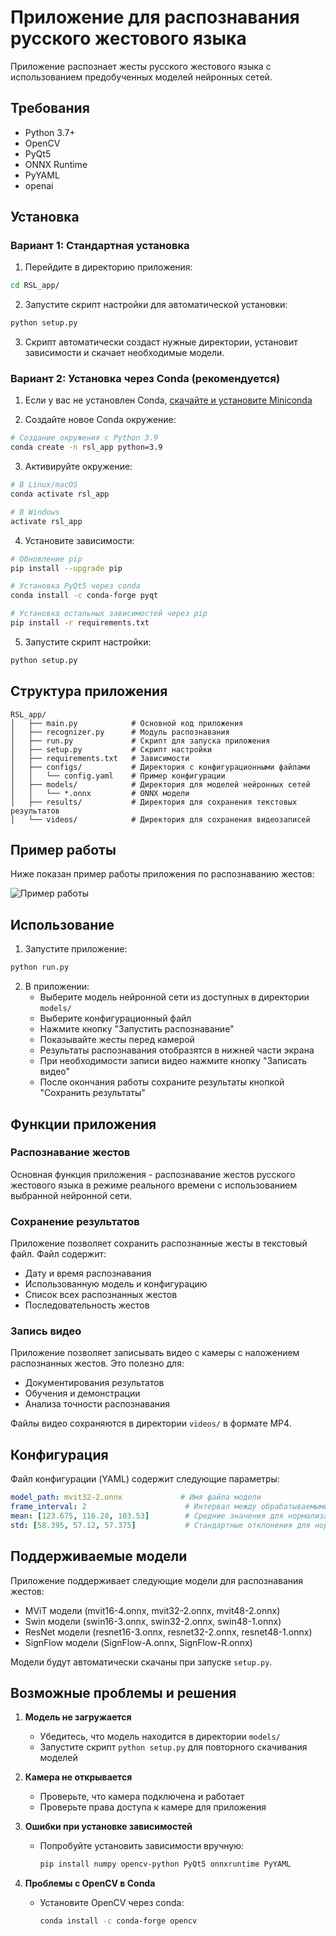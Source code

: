 # Приложение для распознавания русского жестового языка

Приложение распознает жесты русского жестового языка с использованием предобученных моделей нейронных сетей.

## Требования

- Python 3.7+
- OpenCV
- PyQt5
- ONNX Runtime
- PyYAML
- openai

## Установка

### Вариант 1: Стандартная установка

1. Перейдите в директорию приложения:

```bash
cd RSL_app/
```

2. Запустите скрипт настройки для автоматической установки:

```bash
python setup.py
```

3. Скрипт автоматически создаст нужные директории, установит зависимости и скачает необходимые модели.

### Вариант 2: Установка через Conda (рекомендуется)

1. Если у вас не установлен Conda, [скачайте и установите Miniconda](https://docs.conda.io/en/latest/miniconda.html)

2. Создайте новое Conda окружение:

```bash
# Создание окружения с Python 3.9
conda create -n rsl_app python=3.9
```

3. Активируйте окружение:

```bash
# В Linux/macOS
conda activate rsl_app

# В Windows
activate rsl_app
```

4. Установите зависимости:

```bash
# Обновление pip
pip install --upgrade pip

# Установка PyQt5 через conda
conda install -c conda-forge pyqt

# Установка остальных зависимостей через pip
pip install -r requirements.txt
```

5. Запустите скрипт настройки:

```bash
python setup.py
```

## Структура приложения

```
RSL_app/
│   ├── main.py            # Основной код приложения
│   ├── recognizer.py      # Модуль распознавания
│   ├── run.py             # Скрипт для запуска приложения
│   ├── setup.py           # Скрипт настройки
│   ├── requirements.txt   # Зависимости
│   ├── configs/           # Директория с конфигурационными файлами
│   │   └── config.yaml    # Пример конфигурации
│   ├── models/            # Директория для моделей нейронных сетей
│   │   └── *.onnx         # ONNX модели
│   ├── results/           # Директория для сохранения текстовых результатов
│   └── videos/            # Директория для сохранения видеозаписей
```

## Пример работы

Ниже показан пример работы приложения по распознаванию жестов:

![Пример работы](example/example.gif)

## Использование

1. Запустите приложение:

```bash
python run.py
```

2. В приложении:
   - Выберите модель нейронной сети из доступных в директории `models/`
   - Выберите конфигурационный файл
   - Нажмите кнопку "Запустить распознавание"
   - Показывайте жесты перед камерой
   - Результаты распознавания отобразятся в нижней части экрана
   - При необходимости записи видео нажмите кнопку "Записать видео"
   - После окончания работы сохраните результаты кнопкой "Сохранить результаты"

## Функции приложения

### Распознавание жестов
Основная функция приложения - распознавание жестов русского жестового языка в режиме реального времени с использованием выбранной нейронной сети.

### Сохранение результатов
Приложение позволяет сохранить распознанные жесты в текстовый файл. Файл содержит:
- Дату и время распознавания
- Использованную модель и конфигурацию
- Список всех распознанных жестов
- Последовательность жестов

### Запись видео
Приложение позволяет записывать видео с камеры с наложением распознанных жестов. Это полезно для:
- Документирования результатов
- Обучения и демонстрации
- Анализа точности распознавания

Файлы видео сохраняются в директории `videos/` в формате MP4.

## Конфигурация

Файл конфигурации (YAML) содержит следующие параметры:

```yaml
model_path: mvit32-2.onnx             # Имя файла модели
frame_interval: 2                      # Интервал между обрабатываемыми кадрами
mean: [123.675, 116.28, 103.53]        # Средние значения для нормализации изображения
std: [58.395, 57.12, 57.375]           # Стандартные отклонения для нормализации изображения
```

## Поддерживаемые модели

Приложение поддерживает следующие модели для распознавания жестов:

- MViT модели (mvit16-4.onnx, mvit32-2.onnx, mvit48-2.onnx)
- Swin модели (swin16-3.onnx, swin32-2.onnx, swin48-1.onnx)
- ResNet модели (resnet16-3.onnx, resnet32-2.onnx, resnet48-1.onnx)
- SignFlow модели (SignFlow-A.onnx, SignFlow-R.onnx)

Модели будут автоматически скачаны при запуске `setup.py`.

## Возможные проблемы и решения

1. **Модель не загружается**
   - Убедитесь, что модель находится в директории `models/`
   - Запустите скрипт `python setup.py` для повторного скачивания моделей

2. **Камера не открывается**
   - Проверьте, что камера подключена и работает
   - Проверьте права доступа к камере для приложения

3. **Ошибки при установке зависимостей**
   - Попробуйте установить зависимости вручную:
     ```bash
     pip install numpy opencv-python PyQt5 onnxruntime PyYAML
     ```
   
4. **Проблемы с OpenCV в Conda**
   - Установите OpenCV через conda:
     ```bash
     conda install -c conda-forge opencv
     ```

